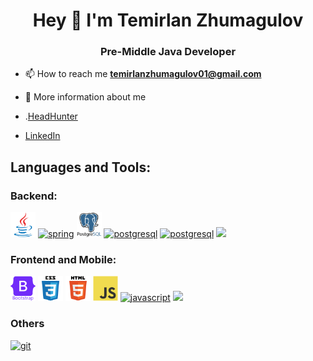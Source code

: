 <h1 align="center">Hey 👋 I'm Temirlan Zhumagulov</h1>
<h3 align="center">Pre-Middle Java Developer</h3>

- 📫 How to reach me **temirlanzhumagulov01@gmail.com**

- 📄 More information about me
- .[HeadHunter](https://hh.kz/applicant/resumes/view?resume=d2e84f47ff09d1687d0039ed1f596b5533704d)
- [LinkedIn](https://www.linkedin.com/in/temirlan-zhumagulov/)

<h2 align="left">Languages and Tools:</h2>
<h3>Backend:</h3>
<p align="left"> 
  <a href="https://www.java.com" target="_blank" rel="noreferrer"><img src="https://raw.githubusercontent.com/devicons/devicon/master/icons/java/java-original.svg" alt="java" height="40"/></a>
  <a href="https://spring.io/" target="_blank" rel="noreferrer"><img src="https://www.vectorlogo.zone/logos/springio/springio-icon.svg" alt="spring" height="40"/></a>
  <a href="https://www.postgresql.org" target="_blank" rel="noreferrer"><img src="https://raw.githubusercontent.com/devicons/devicon/master/icons/postgresql/postgresql-original-wordmark.svg" alt="postgresql" height="40"/></a>
  <a href="https://www.postgresql.org" target="_blank" rel="noreferrer"><img src="https://www.svgrepo.com/show/331488/mongodb.svg" alt="postgresql" height="40"/></a>
  <a href="https://www.postgresql.org" target="_blank" rel="noreferrer"><img src="https://upload.wikimedia.org/wikipedia/commons/thumb/0/05/Apache_kafka.svg/1200px-Apache_kafka.svg.png" alt="postgresql" height="40"/></a>
  <a href="https://www.postgresql.org" target="_blank" rel="noreferrer"><img src="https://seeklogo.com/images/E/elasticsearch-logo-C75C4578EC-seeklogo.com.png" height="40"></a>
</p>
<h3>Frontend and Mobile:</h3>
<p align="left"> 
  <a href="https://getbootstrap.com" target="_blank" rel="noreferrer"><img src="https://raw.githubusercontent.com/devicons/devicon/master/icons/bootstrap/bootstrap-plain-wordmark.svg" alt="bootstrap" height="40"/></a>
  <a href="https://www.w3schools.com/css/" target="_blank" rel="noreferrer"><img src="https://raw.githubusercontent.com/devicons/devicon/master/icons/css3/css3-original-wordmark.svg" alt="css3" height="40"/></a>
  <a href="https://www.w3.org/html/" target="_blank" rel="noreferrer"><img src="https://raw.githubusercontent.com/devicons/devicon/master/icons/html5/html5-original-wordmark.svg" alt="html5" height="40"/></a>
  <a href="https://developer.mozilla.org/en-US/docs/Web/JavaScript" target="_blank" rel="noreferrer"><img src="https://raw.githubusercontent.com/devicons/devicon/master/icons/javascript/javascript-original.svg" alt="javascript" height="40"/></a>
  <a href="https://developer.mozilla.org/en-US/docs/Web/JavaScript" target="_blank" rel="noreferrer"><img src="https://cdn.worldvectorlogo.com/logos/angular-icon.svg" alt="javascript" height="40"/></a>
  <a><img src="https://storage.googleapis.com/cms-storage-bucket/a9d6ce81aee44ae017ee.png" height="40"></a>
</p>
<h3>Others</h3>
<p align="left"> 
  <a href="https://git-scm.com/" target="_blank" rel="noreferrer"><img src="https://www.vectorlogo.zone/logos/git-scm/git-scm-icon.svg" alt="git" height="40"/></a>
</p>

